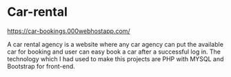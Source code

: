 # Car-rental
https://car-bookings.000webhostapp.com/

A car rental agency is a website where any car agency can put the available car for booking and user can easy book a car after a successful log in. The technology which I had used to make this projects are PHP with MYSQL  and Bootstrap for front-end.
